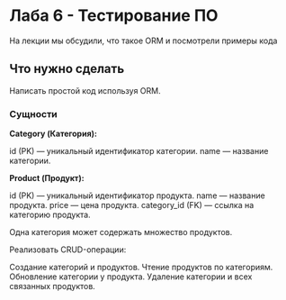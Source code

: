 # Лаба 6 - Тестирование ПО

На лекции мы обсудили, что такое ORM и посмотрели примеры кода

## Что нужно сделать

Написать простой код используя ORM.

### Сущности

**Category (Категория):**

id (PK) — уникальный идентификатор категории.
name — название категории.

**Product (Продукт):**

id (PK) — уникальный идентификатор продукта.
name — название продукта.
price — цена продукта.
category_id (FK) — ссылка на категорию продукта.

Одна категория может содержать множество продуктов.

Реализовать CRUD-операции:

Создание категорий и продуктов.
Чтение продуктов по категориям.
Обновление категории у продукта.
Удаление категории и всех связанных продуктов.
